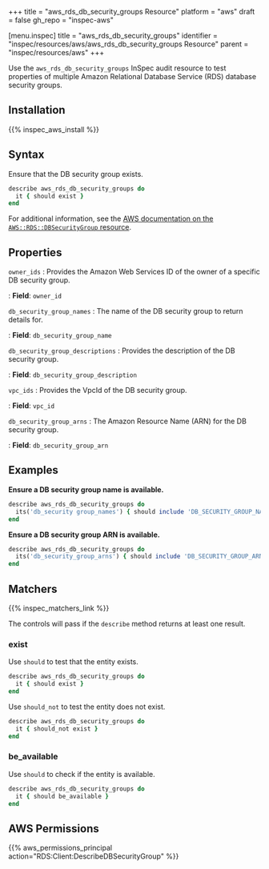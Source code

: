 +++
title = "aws_rds_db_security_groups Resource"
platform = "aws"
draft = false
gh_repo = "inspec-aws"

[menu.inspec]
title = "aws_rds_db_security_groups"
identifier = "inspec/resources/aws/aws_rds_db_security_groups Resource"
parent = "inspec/resources/aws"
+++

Use the `aws_rds_db_security_groups` InSpec audit resource to test properties of multiple Amazon Relational Database Service (RDS) database security groups.

## Installation

{{% inspec_aws_install %}}

## Syntax

Ensure that the DB security group exists.

```ruby
describe aws_rds_db_security_groups do
  it { should exist }
end
```

For additional information, see the [AWS documentation on the `AWS::RDS::DBSecurityGroup` resource](https://docs.aws.amazon.com/AWSCloudFormation/latest/UserGuide/aws-properties-rds-security-group.html).

## Properties

`owner_ids`
: Provides the Amazon Web Services ID of the owner of a specific DB security group.

: **Field**: `owner_id`

`db_security_group_names`
: The name of the DB security group to return details for.

: **Field**: `db_security_group_name`

`db_security_group_descriptions`
: Provides the description of the DB security group.

: **Field**: `db_security_group_description`

`vpc_ids`
: Provides the VpcId of the DB security group.

: **Field**: `vpc_id`

`db_security_group_arns`
: The Amazon Resource Name (ARN) for the DB security group.

: **Field**: `db_security_group_arn`

## Examples

**Ensure a DB security group name is available.**

```ruby
describe aws_rds_db_security_groups do
  its('db_security group_names') { should include 'DB_SECURITY_GROUP_NAME' }
end
```

**Ensure a DB security group ARN is available.**

```ruby
describe aws_rds_db_security_groups do
  its('db_security_group_arns') { should include 'DB_SECURITY_GROUP_ARN' }
end
```

## Matchers

{{% inspec_matchers_link %}}

The controls will pass if the `describe` method returns at least one result.

### exist

Use `should` to test that the entity exists.

```ruby
describe aws_rds_db_security_groups do
  it { should exist }
end
```

Use `should_not` to test the entity does not exist.

```ruby
describe aws_rds_db_security_groups do
  it { should_not exist }
end
```

### be_available

Use `should` to check if the entity is available.

```ruby
describe aws_rds_db_security_groups do
  it { should be_available }
end
```

## AWS Permissions

{{% aws_permissions_principal action="RDS:Client:DescribeDBSecurityGroup" %}}
